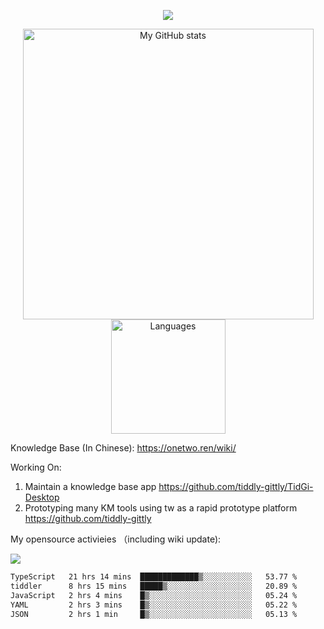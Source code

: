 <a href="https://github.com/linonetwo">
    <p align="center">
        <img src="https://github-profile-trophy.vercel.app/?username=linonetwo&column=7&theme=onedark"/>
    </p>
</a>
<a align="center" href="https://github.com/linonetwo">
  <p align="center">
    <img src="https://github-readme-stats.vercel.app/api?username=linonetwo&show_icons=true&count_private=true" alt="My GitHub stats" width="465"/>
    <img src="https://github-readme-stats.vercel.app/api/top-langs/?username=linonetwo&layout=compact&langs_count=10" alt="Languages" height="183">
  </p>
</a>

Knowledge Base (In Chinese): https://onetwo.ren/wiki/

Working On: 

1. Maintain a knowledge base app https://github.com/tiddly-gittly/TidGi-Desktop
1. Prototyping many KM tools using tw as a rapid prototype platform https://github.com/tiddly-gittly

My opensource activieies （including wiki update):

![](https://visitor-badge.glitch.me/badge?page_id=linonetwo.linonetwo)

<!--START_SECTION:waka-->

```txt
TypeScript   21 hrs 14 mins  █████████████▒░░░░░░░░░░░   53.77 %
tiddler      8 hrs 15 mins   █████▒░░░░░░░░░░░░░░░░░░░   20.89 %
JavaScript   2 hrs 4 mins    █▒░░░░░░░░░░░░░░░░░░░░░░░   05.24 %
YAML         2 hrs 3 mins    █▒░░░░░░░░░░░░░░░░░░░░░░░   05.22 %
JSON         2 hrs 1 min     █▒░░░░░░░░░░░░░░░░░░░░░░░   05.13 %
```

<!--END_SECTION:waka-->
